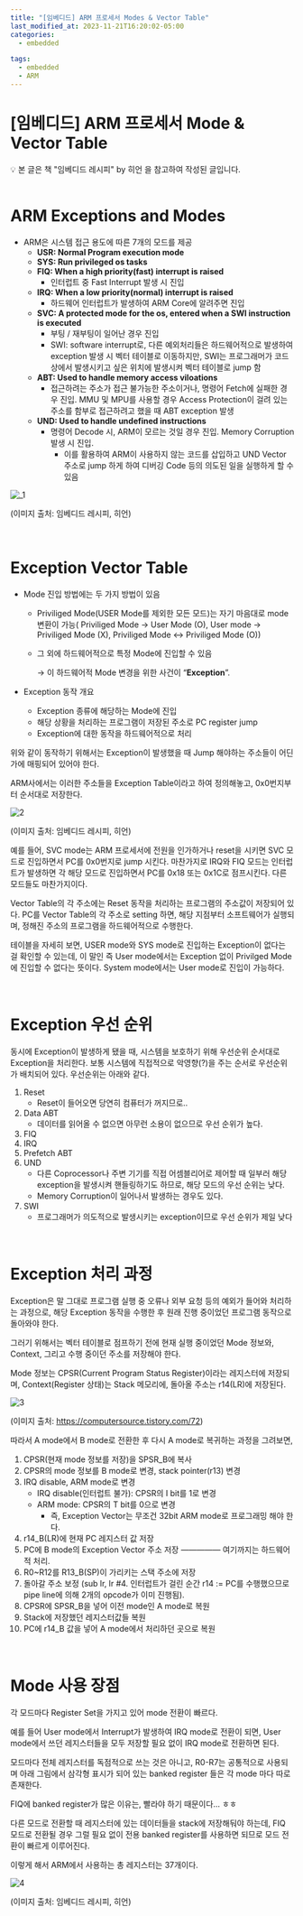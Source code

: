 ```yaml
---
title: "[임베디드] ARM 프로세서 Modes & Vector Table"
last_modified_at: 2023-11-21T16:20:02-05:00
categories:
  - embedded

tags:
  - embedded
  - ARM
---
```

# [임베디드] ARM 프로세서 Mode & Vector Table

<aside>
💡 본 글은 책 "임베디드 레시피" by 히언 을 참고하여 작성된 글입니다.

</aside>

<br>

# ARM Exceptions and Modes

- ARM은 시스템 접근 용도에 따른 7개의 모드를 제공
    - **USR: Normal Program execution mode**
    - **SYS: Run privileged os tasks**
    - **FIQ: When a high priority(fast) interrupt is raised**
        - 인터럽트 중 Fast Interrupt 발생 시 진입
    - **IRQ: When a low priority(normal) interrupt is raised**
        - 하드웨어 인터럽트가 발생하여 ARM Core에 알려주면 진입
    - **SVC: A protected mode for the os, entered when a SWI instruction is executed**
        - 부팅 / 재부팅이 일어난 경우 진입
        - SWI: software interrupt로, 다른 예외처리들은 하드웨어적으로 발생하여 exception 발생 시 벡터 테이블로 이동하지만, SWI는 프로그래머가 코드 상에서 발생시키고 싶은 위치에 발생시켜 벡터 테이블로 jump 함
    - **ABT: Used to handle memory access viloations**
        - 접근하려는 주소가 접근 불가능한 주소이거나, 명령어 Fetch에 실패한 경우 진입. MMU 및 MPU를 사용할 경우 Access Protection이 걸려 있는 주소를 함부로 접근하려고 했을 때 ABT exception 발생
    - **UND: Used to handle undefined instructions**
        - 명령어 Decode 시, ARM이 모르는 것일 경우 진입. Memory Corruption 발생 시 진입.
            - 이를 활용하여 ARM이 사용하지 않는 코드를 삽입하고 UND Vector 주소로 jump 하게 하여 디버깅 Code 등의 의도된 일을 실행하게 할 수 있음

![_1](https://github.com/Kimbongsik/Kimbongsik.github.io/assets/63995044/ca8bfc6b-9078-4117-a473-e0f1d96c6bdc)

(이미지 출처: 임베디드 레시피, 히언)


<br>

# Exception Vector Table

- Mode 진입 방법에는 두 가지 방법이 있음
    - Priviliged Mode(USER Mode를 제외한 모든 모드)는 자기 마음대로 mode 변환이 가능( Priviliged Mode → User Mode (O), User mode → Priviliged Mode (X), Priviliged Mode ↔ Priviliged Mode (O))
    - 그 외에 하드웨어적으로 특정 Mode에 진입할 수 있음
        
        → 이 하드웨어적 Mode 변경을 위한 사건이 “**Exception**”.
        

- Exception 동작 개요
    - Exception 종류에 해당하는 Mode에 진입
    - 해당 상황을 처리하는 프로그램이 저장된 주소로 PC register jump
    - Exception에 대한 동작을 하드웨어적으로 처리

위와 같이 동작하기 위해서는 Exception이 발생했을 때 Jump 해야하는 주소들이 어딘가에 매핑되어 있어야 한다.

ARM사에서는 이러한 주소들을 Exception Table이라고 하여 정의해놓고, 0x0번지부터 순서대로 저장한다. 

![2](https://github.com/Kimbongsik/Kimbongsik.github.io/assets/63995044/3659a25b-a4e5-4f83-af83-7ec1b73d8b2e)

(이미지 출처: 임베디드 레시피, 히언)

예를 들어, SVC mode는 ARM 프로세서에 전원을 인가하거나 reset을 시키면 SVC 모드로 진입하면서 PC를 0x0번지로 jump 시킨다. 마찬가지로 IRQ와 FIQ 모드는 인터럽트가 발생하면 각 해당 모드로 진입하면서 PC를 0x18 또는 0x1C로 점프시킨다. 다른 모드들도 마찬가지이다.

Vector Table의 각 주소에는 Reset 동작을 처리하는 프로그램의 주소값이 저장되어 있다. PC를 Vector Table의 각 주소로 setting 하면, 해당 지점부터 소프트웨어가 실행되며, 정해진 주소의 프로그램을 하드웨어적으로 수행한다.

테이블을 자세히 보면, USER mode와 SYS mode로 진입하는 Exception이 없다는 걸 확인할 수 있는데, 이 말인 즉 User mode에서는 Exception 없이 Privilged Mode에 진입할 수 없다는 뜻이다. System mode에서는 User mode로 진입이 가능하다. 

<br>

# Exception 우선 순위

동시에 Exception이 발생하게 됐을 때, 시스템을 보호하기 위해 우선순위 순서대로 Exception을 처리한다. 보통 시스템에 직접적으로 악영향(?)을 주는 순서로 우선순위가 배치되어 있다. 우선순위는 아래와 같다.

1. Reset
    - Reset이 들어오면 당연히 컴퓨터가 꺼지므로..
2. Data ABT
    - 데이터를 읽어올 수 없으면 아무런 소용이 없으므로 우선 순위가 높다.
3. FIQ
4. IRQ
5. Prefetch ABT
6. UND
    - 다른 Coprocessor나 주변 기기를 직접 어셈블리어로 제어할 때 일부러 해당 exception을 발생시켜 핸들링하기도 하므로, 해당 모드의 우선 순위는 낮다.
    - Memory Corruption이 일어나서 발생하는 경우도 있다.
7. SWI
    - 프로그래머가 의도적으로 발생시키는 exception이므로 우선 순위가 제일 낮다

<br>

# Exception 처리 과정

Exception은 말 그대로 프로그램 실행 중 오류나 외부 요청 등의 예외가 들어와 처리하는 과정으로, 해당 Exception 동작을 수행한 후 원래 진행 중이었던 프로그램 동작으로 돌아와야 한다.

그러기 위해서는 벡터 테이블로 점프하기 전에 현재 실행 중이었던 Mode 정보와, Context, 그리고 수행 중이던 주소를 저장해야 한다.

Mode 정보는 CPSR(Current Program Status Register)이라는 레지스터에 저장되며, Context(Register 상태)는 Stack 메모리에, 돌아올 주소는 r14(LR)에 저장된다.

![3](https://github.com/Kimbongsik/Kimbongsik.github.io/assets/63995044/e9cefe65-50fc-4697-b12a-f72cbf199260)

(이미지 출처: https://computersource.tistory.com/72)

따라서 A mode에서 B mode로 전환한 후 다시 A mode로 복귀하는 과정을 그려보면,

1. CPSR(현재 mode 정보를 저장)을 SPSR_B에 복사
2. CPSR의 mode 정보를 B mode로 변경, stack pointer(r13) 변경
3. IRQ disable, ARM mode로 변경
    - IRQ disable(인터럽트 불가): CPSR의 I bit를 1로 변경
    - ARM mode: CPSR의 T bit를 0으로 변경
        - 즉, Exception Vector는 무조건 32bit ARM mode로 프로그래밍 해야 한다.
4. r14_B(LR)에 현재 PC 레지스터 값 저장
5. PC에 B mode의 Exception Vector 주소 저장 ————— 여기까지는 하드웨어적 처리.
6. R0~R12를 R13_B(SP)이 가리키는 스택 주소에 저장 
7. 돌아갈 주소 보정 (sub lr, lr #4. 인터럽트가 걸린 순간 r14 := PC를 수행했으므로 pipe line에 의해 2개의 opcode가 이미 진행됨).
8. CPSR에 SPSR_B을 넣어 이전 mode인 A mode로 복원
9. Stack에 저장했던 레지스터값들 복원
10. PC에 r14_B 값을 넣어 A mode에서 처리하던 곳으로 복원

<br>

# Mode 사용 장점

각 모드마다 Register Set을 가지고 있어 mode 전환이 빠르다.

예를 들어 User mode에서 Interrupt가 발생하여 IRQ mode로 전환이 되면, User mode에서 쓰던 레지스터들을 모두 저장할 필요 없이 IRQ mode로 전환하면 된다.

모드마다 전체 레지스터를 독점적으로 쓰는 것은 아니고, R0-R7는 공통적으로 사용되며 아래 그림에서 삼각형 표시가 되어 있는 banked register 들은 각 mode 마다 따로 존재한다.

FIQ에 banked register가 많은 이유는, 빨라야 하기 때문이다… ㅎㅎ

다른 모드로 전환할 때 레지스터에 있는 데이터들을 stack에 저장해둬야 하는데, FIQ 모드로 전환될 경우 그럴 필요 없이 전용 banked register를 사용하면 되므로 모드 전환이 빠르게 이루어진다.

이렇게 해서 ARM에서 사용하는 총 레지스터는 37개이다.

![4](https://github.com/Kimbongsik/Kimbongsik.github.io/assets/63995044/6cd2d7ce-1b73-4741-8e2b-18b4105688e3)

(이미지 출처: 임베디드 레시피, 히언)